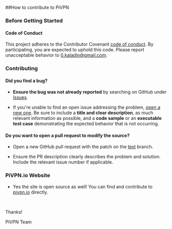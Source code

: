 ##How to contribute to PiVPN

### **Before Getting Started**

#### Code of Conduct

This project adheres to the Contributor Covenant [code of conduct](CODE_OF_CONDUCT.md).
By participating, you are expected to uphold this code.
Please report unacceptable behavior to [0.kaladin@gmail.com](mailto:0.kaladin@gmail.com).

### Contributing

#### **Did you find a bug?**

* **Ensure the bug was not already reported** by searching on GitHub under [Issues](https://github.com/pivpn/pivpn/issues).

* If you're unable to find an open issue addressing the problem, [open a new one](https://github.com/pivpn/pivpn/issues/new). Be sure to include a **title and clear description**, as much relevant information as possible, and a **code sample** or an **executable test case** demonstrating the expected behavior that is not occurring.

#### **Do you want to open a pull request to modify the source?**

* Open a new GitHub pull request with the patch on the [test](https://github.com/pivpn/pivpn/tree/test) branch.

* Ensure the PR description clearly describes the problem and solution. Include the relevant issue number if applicable.

### **PiVPN.io Website**

* Yes the site is open source as well!  You can find and contribute to [pivpn.io](https://github.com/pivpn/pivpn.github.io) directly.

</br>

Thanks! 

PiVPN Team
